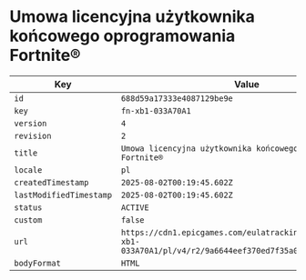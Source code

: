 # Umowa licencyjna użytkownika końcowego oprogramowania Fortnite®

| Key | Value |
| --- | ----- |
| `id` | `688d59a17333e4087129be9e` |
| `key` | `fn-xb1-033A70A1` |
| `version` | `4` |
| `revision` | `2` |
| `title` | `Umowa licencyjna użytkownika końcowego oprogramowania Fortnite®` |
| `locale` | `pl` |
| `createdTimestamp` | `2025-08-02T00:19:45.602Z` |
| `lastModifiedTimestamp` | `2025-08-02T00:19:45.602Z` |
| `status` | `ACTIVE` |
| `custom` | `false` |
| `url` | `https://cdn1.epicgames.com/eulatracking-download/fn-xb1-033A70A1/pl/v4/r2/9a6644eef370ed7f35a08e08b377667a.pdf` |
| `bodyFormat` | `HTML` |
